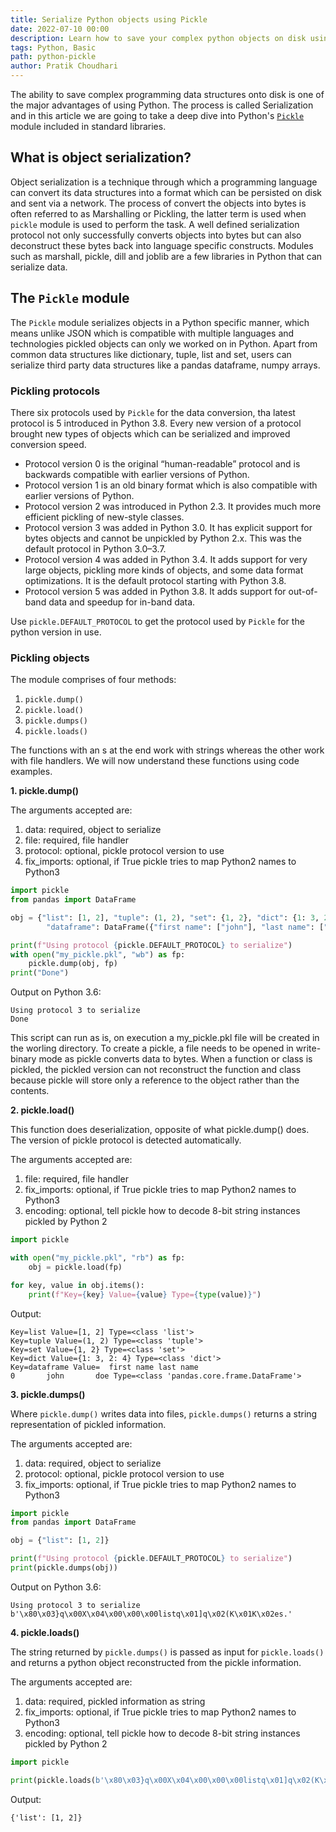 ```yaml
---
title: Serialize Python objects using Pickle
date: 2022-07-10 00:00
description: Learn how to save your complex python objects on disk using built-in pickle module.
tags: Python, Basic
path: python-pickle
author: Pratik Choudhari
---
```


The ability to save complex programming data structures onto disk is one of the major advantages of using Python. 
The process is called Serialization and in this article we are going to take a deep dive into Python's [`Pickle`](https://docs.python.org/3/library/pickle.html) module included in standard libraries.

## What is object serialization?

Object serialization is a technique through which a programming language can convert its data structures into a format which can be persisted on disk and sent via a network.
The process of convert the objects into bytes is often referred to as Marshalling or Pickling, the latter term is used when `pickle` module is used to perform the task.
A well defined serialization protocol not only successfully converts objects into bytes but can also deconstruct these bytes back into language specific constructs.
Modules such as marshall, pickle, dill and joblib are a few libraries in Python that can serialize data.

## The `Pickle` module

The `Pickle` module serializes objects in a Python specific manner, which means unlike JSON which is compatible with multiple languages and technologies pickled objects can only we worked on in Python.
Apart from common data structures like dictionary, tuple, list and set, users can serialize third party data structures like a pandas dataframe, numpy arrays.

### Pickling protocols

There six protocols used by `Pickle` for the data conversion, tha latest protocol is 5 introduced in Python 3.8. 
Every new version of a protocol brought new types of objects which can be serialized and improved conversion speed.

- Protocol version 0 is the original “human-readable” protocol and is backwards compatible with earlier versions of Python.
- Protocol version 1 is an old binary format which is also compatible with earlier versions of Python.
- Protocol version 2 was introduced in Python 2.3. It provides much more efficient pickling of new-style classes.
- Protocol version 3 was added in Python 3.0. It has explicit support for bytes objects and cannot be unpickled by Python 2.x. This was the default protocol in Python 3.0–3.7.
- Protocol version 4 was added in Python 3.4. It adds support for very large objects, pickling more kinds of objects, and some data format optimizations. It is the default protocol starting with Python 3.8.
- Protocol version 5 was added in Python 3.8. It adds support for out-of-band data and speedup for in-band data.

Use `pickle.DEFAULT_PROTOCOL` to get the protocol used by `Pickle` for the python version in use.

### Pickling objects

The module comprises of four methods:

1. `pickle.dump()`
2. `pickle.load()`
3. `pickle.dumps()`
4. `pickle.loads()`

The functions with an s at the end work with strings whereas the other work with file handlers.
We will now understand these functions using code examples.

**1. pickle.dump()**

The arguments accepted are:
1. data: required, object to serialize
2. file: required, file handler
3. protocol: optional, pickle protocol version to use
4. fix_imports: optional, if True pickle tries to map Python2 names to Python3

```python
import pickle
from pandas import DataFrame

obj = {"list": [1, 2], "tuple": (1, 2), "set": {1, 2}, "dict": {1: 3, 2: 4},
        "dataframe": DataFrame({"first name": ["john"], "last name": ["doe"]})}

print(f"Using protocol {pickle.DEFAULT_PROTOCOL} to serialize")
with open("my_pickle.pkl", "wb") as fp:
    pickle.dump(obj, fp)
print("Done")
```

Output on Python 3.6:

```console
Using protocol 3 to serialize
Done
```

This script can run as is, on execution a my_pickle.pkl file will be created in the worling directory.
To create a pickle, a file needs to be opened in write-binary mode as pickle converts data to bytes. 
When a function or class is pickled, the pickled version can not reconstruct the function and class because pickle will store only a reference to the object rather than the contents.

**2. pickle.load()**

This function does deserialization, opposite of what pickle.dump() does. The version of pickle protocol is detected automatically.

The arguments accepted are:
1. file: required, file handler
2. fix_imports: optional, if True pickle tries to map Python2 names to Python3
3. encoding: optional, tell pickle how to decode 8-bit string instances pickled by Python 2

```python
import pickle

with open("my_pickle.pkl", "rb") as fp:
    obj = pickle.load(fp)

for key, value in obj.items():
    print(f"Key={key} Value={value} Type={type(value)}")
```

Output:

```console
Key=list Value=[1, 2] Type=<class 'list'>
Key=tuple Value=(1, 2) Type=<class 'tuple'>
Key=set Value={1, 2} Type=<class 'set'>
Key=dict Value={1: 3, 2: 4} Type=<class 'dict'>
Key=dataframe Value=  first name last name
0       john       doe Type=<class 'pandas.core.frame.DataFrame'>
```

**3. pickle.dumps()**

Where `pickle.dump()` writes data into files, `pickle.dumps()` returns a string representation of pickled information.

The arguments accepted are:
1. data: required, object to serialize
2. protocol: optional, pickle protocol version to use
3. fix_imports: optional, if True pickle tries to map Python2 names to Python3

```python
import pickle
from pandas import DataFrame

obj = {"list": [1, 2]}

print(f"Using protocol {pickle.DEFAULT_PROTOCOL} to serialize")
print(pickle.dumps(obj))
```

Output on Python 3.6:

```console
Using protocol 3 to serialize
b'\x80\x03}q\x00X\x04\x00\x00\x00listq\x01]q\x02(K\x01K\x02es.'
```

**4. pickle.loads()**

The string returned by `pickle.dumps()` is passed as input for `pickle.loads()` and returns a python object reconstructed from the pickle information.

The arguments accepted are:
1. data: required, pickled information as string
2. fix_imports: optional, if True pickle tries to map Python2 names to Python3
3. encoding: optional, tell pickle how to decode 8-bit string instances pickled by Python 2

```python
import pickle

print(pickle.loads(b'\x80\x03}q\x00X\x04\x00\x00\x00listq\x01]q\x02(K\x01K\x02es.'))
```

Output:

```console
{'list': [1, 2]}
```
